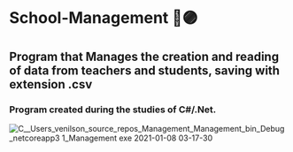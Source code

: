# School-Management 🚀🟣
## Program that Manages the creation and reading of data from teachers and students, saving with extension .csv

### Program created during the studies of C#/.Net.

![C__Users_venilson_source_repos_Management_Management_bin_Debug_netcoreapp3 1_Management exe 2021-01-08 03-17-30](https://user-images.githubusercontent.com/57969262/103981605-e673ef80-5160-11eb-8ea8-7c53ce76247e.gif)


